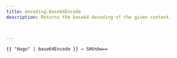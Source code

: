 ```yaml
---
title: encoding.Base64Encode
description: Returns the base64 decoding of the given content.



---
```


```go-html-template
{{ "Hugo" | base64Encode }} → SHVnbw==
```

